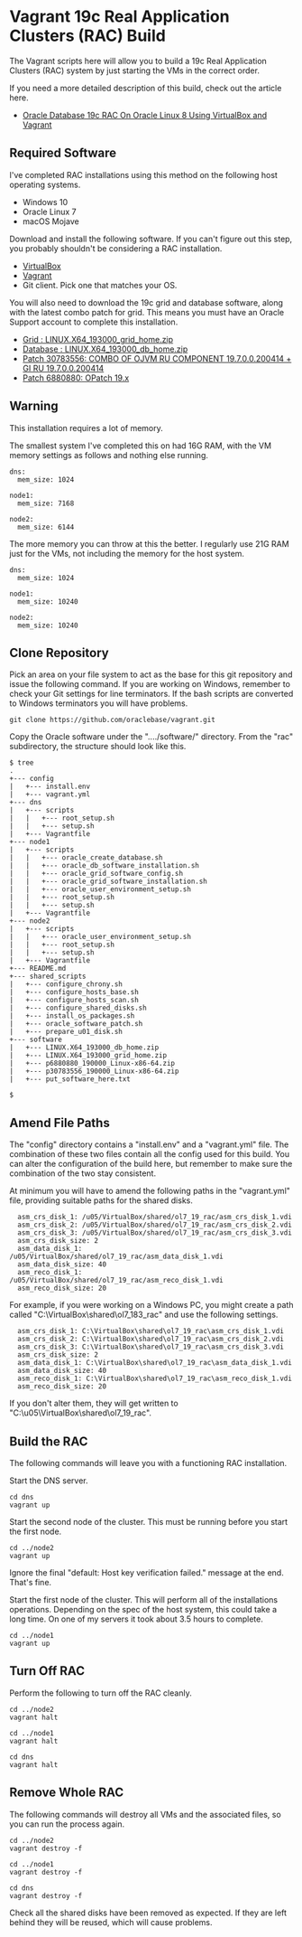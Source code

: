 # Vagrant 19c Real Application Clusters (RAC) Build

The Vagrant scripts here will allow you to build a 19c Real Application Clusters (RAC) system by just starting the VMs in the correct order.

If you need a more detailed description of this build, check out the article here.

* [Oracle Database 19c RAC On Oracle Linux 8 Using VirtualBox and Vagrant](https://oracle-base.com/articles/19c/oracle-db-19c-rac-installation-on-oracle-linux-8-using-virtualbox)

## Required Software

I've completed RAC installations using this method on the following host operating systems.

* Windows 10
* Oracle Linux 7
* macOS Mojave

Download and install the following software. If you can't figure out this step, you probably shouldn't be considering a RAC installation.

* [VirtualBox](https://www.virtualbox.org/wiki/Downloads)
* [Vagrant](https://www.vagrantup.com/downloads.html)
* Git client. Pick one that matches your OS.

You will also need to download the 19c grid and database software, along with the latest combo patch for grid. This means you must have an Oracle Support account to complete this installation.

* [Grid : LINUX.X64_193000_grid_home.zip](https://www.oracle.com/database/technologies/oracle19c-linux-downloads.html)
* [Database : LINUX.X64_193000_db_home.zip](https://www.oracle.com/database/technologies/oracle19c-linux-downloads.html)
* [Patch 30783556: COMBO OF OJVM RU COMPONENT 19.7.0.0.200414 + GI RU 19.7.0.0.200414](https://support.oracle.com)
* [Patch 6880880: OPatch 19.x](https://updates.oracle.com/download/6880880.html)

## Warning

This installation requires a lot of memory.

The smallest system I've completed this on had 16G RAM, with the VM memory settings as follows and nothing else running.

```
dns:
  mem_size: 1024

node1:
  mem_size: 7168

node2:
  mem_size: 6144
```

The more memory you can throw at this the better. I regularly use 21G RAM just for the VMs, not including the memory for the host system.

```
dns:
  mem_size: 1024

node1:
  mem_size: 10240

node2:
  mem_size: 10240
```

## Clone Repository

Pick an area on your file system to act as the base for this git repository and issue the following command. If you are working on Windows, remember to check your Git settings for line terminators. If the bash scripts are converted to Windows terminators you will have problems.

```
git clone https://github.com/oraclebase/vagrant.git
```

Copy the Oracle software under the "..../software/" directory. From the "rac" subdirectory, the structure should look like this.

```
$ tree
.
+--- config
|   +--- install.env
|   +--- vagrant.yml
+--- dns
|   +--- scripts
|   |   +--- root_setup.sh
|   |   +--- setup.sh
|   +--- Vagrantfile
+--- node1
|   +--- scripts
|   |   +--- oracle_create_database.sh
|   |   +--- oracle_db_software_installation.sh
|   |   +--- oracle_grid_software_config.sh
|   |   +--- oracle_grid_software_installation.sh
|   |   +--- oracle_user_environment_setup.sh
|   |   +--- root_setup.sh
|   |   +--- setup.sh
|   +--- Vagrantfile
+--- node2
|   +--- scripts
|   |   +--- oracle_user_environment_setup.sh
|   |   +--- root_setup.sh
|   |   +--- setup.sh
|   +--- Vagrantfile
+--- README.md
+--- shared_scripts
|   +--- configure_chrony.sh
|   +--- configure_hosts_base.sh
|   +--- configure_hosts_scan.sh
|   +--- configure_shared_disks.sh
|   +--- install_os_packages.sh
|   +--- oracle_software_patch.sh
|   +--- prepare_u01_disk.sh
+--- software
|   +--- LINUX.X64_193000_db_home.zip
|   +--- LINUX.X64_193000_grid_home.zip
|   +--- p6880880_190000_Linux-x86-64.zip
|   +--- p30783556_190000_Linux-x86-64.zip
|   +--- put_software_here.txt

$ 
```

## Amend File Paths

The "config" directory contains a "install.env" and a "vagrant.yml" file. The combination of these two files contain all the config used for this build. You can alter the configuration of the build here, but remember to make sure the combination of the two stay consistent.

At minimum you will have to amend the following paths in the "vagrant.yml" file, providing suitable paths for the shared disks.

```
  asm_crs_disk_1: /u05/VirtualBox/shared/ol7_19_rac/asm_crs_disk_1.vdi
  asm_crs_disk_2: /u05/VirtualBox/shared/ol7_19_rac/asm_crs_disk_2.vdi
  asm_crs_disk_3: /u05/VirtualBox/shared/ol7_19_rac/asm_crs_disk_3.vdi
  asm_crs_disk_size: 2
  asm_data_disk_1: /u05/VirtualBox/shared/ol7_19_rac/asm_data_disk_1.vdi
  asm_data_disk_size: 40
  asm_reco_disk_1: /u05/VirtualBox/shared/ol7_19_rac/asm_reco_disk_1.vdi
  asm_reco_disk_size: 20
```

For example, if you were working on a Windows PC, you might create a path called "C:\VirtualBox\shared\ol7_183_rac" and use the following settings.

```
  asm_crs_disk_1: C:\VirtualBox\shared\ol7_19_rac\asm_crs_disk_1.vdi
  asm_crs_disk_2: C:\VirtualBox\shared\ol7_19_rac\asm_crs_disk_2.vdi
  asm_crs_disk_3: C:\VirtualBox\shared\ol7_19_rac\asm_crs_disk_3.vdi
  asm_crs_disk_size: 2
  asm_data_disk_1: C:\VirtualBox\shared\ol7_19_rac\asm_data_disk_1.vdi
  asm_data_disk_size: 40
  asm_reco_disk_1: C:\VirtualBox\shared\ol7_19_rac\asm_reco_disk_1.vdi
  asm_reco_disk_size: 20
```

If you don't alter them, they will get written to "C:\u05\VirtualBox\shared\ol7_19_rac".

## Build the RAC

The following commands will leave you with a functioning RAC installation.

Start the DNS server.

```
cd dns
vagrant up
```

Start the second node of the cluster. This must be running before you start the first node.

```
cd ../node2
vagrant up
```

Ignore the final "default: Host key verification failed." message at the end. That's fine.

Start the first node of the cluster. This will perform all of the installations operations. Depending on the spec of the host system, this could take a long time. On one of my servers it took about 3.5 hours to complete.

```
cd ../node1
vagrant up
```

## Turn Off RAC

Perform the following to turn off the RAC cleanly.

```
cd ../node2
vagrant halt

cd ../node1
vagrant halt

cd dns
vagrant halt
```

## Remove Whole RAC

The following commands will destroy all VMs and the associated files, so you can run the process again.

```
cd ../node2
vagrant destroy -f

cd ../node1
vagrant destroy -f

cd dns
vagrant destroy -f
```

Check all the shared disks have been removed as expected. If they are left behind they will be reused, which will cause problems.
